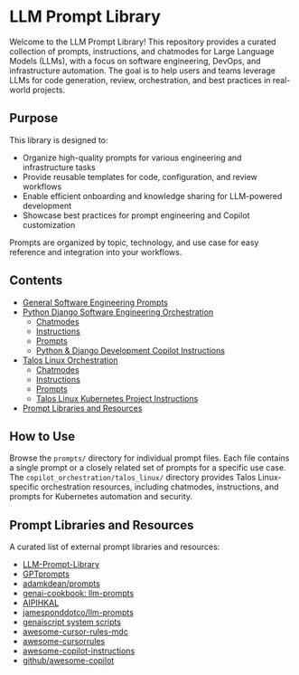 
# LLM Prompt Library

Welcome to the LLM Prompt Library! This repository provides a curated collection of prompts, instructions, and chatmodes for Large Language Models (LLMs), with a focus on software engineering, DevOps, and infrastructure automation. The goal is to help users and teams leverage LLMs for code generation, review, orchestration, and best practices in real-world projects.

## Purpose

This library is designed to:

- Organize high-quality prompts for various engineering and infrastructure tasks
- Provide reusable templates for code, configuration, and review workflows
- Enable efficient onboarding and knowledge sharing for LLM-powered development
- Showcase best practices for prompt engineering and Copilot customization

Prompts are organized by topic, technology, and use case for easy reference and integration into your workflows.


## Contents

- [General Software Engineering Prompts](./general_prompts/)
- [Python Django Software Engineering Orchestration](./copilot_orchestration/python_django/)
	- [Chatmodes](./copilot_orchestration/python_django/chatmodes/)
	- [Instructions](./copilot_orchestration/python_django/instructions/)
	- [Prompts](./copilot_orchestration/python_django/prompts/)
    - [Python & Django Development Copilot Instructions](./copilot_orchestration/python_django/Python_Django-instructions.md)
- [Talos Linux Orchestration](./copilot_orchestration/talos_linux/)
	- [Chatmodes](./copilot_orchestration/talos_linux/chatmodes/basic_chatmodes.md)
	- [Instructions](./copilot_orchestration/talos_linux/instructions/basic_instructions.md)
	- [Prompts](./copilot_orchestration/talos_linux/prompts/basic_prompts.md)
    - [Talos Linux Kubernetes Project Instructions](./copilot_orchestration/talos_linux/Talos_Linux-instructions.md)
- [Prompt Libraries and Resources](#prompt-libraries-and-resources)


## How to Use

Browse the `prompts/` directory for individual prompt files. Each file contains a single prompt or a closely related set of prompts for a specific use case. The `copilot_orchestration/talos_linux/` directory provides Talos Linux-specific orchestration resources, including chatmodes, instructions, and prompts for Kubernetes automation and security.


## Prompt Libraries and Resources

A curated list of external prompt libraries and resources:

- [LLM-Prompt-Library](https://github.com/abilzerian/LLM-Prompt-Library)
- [GPTprompts](https://github.com/voytas75/GPTprompts)
- [adamkdean/prompts](https://github.com/adamkdean/prompts)
- [genai-cookbook: llm-prompts](https://github.com/dmatrix/genai-cookbook/blob/main/llm-prompts/README.md)
- [AIPIHKAL](https://github.com/gregoryg/AIPIHKAL)
- [jamesponddotco/llm-prompts](https://github.com/jamesponddotco/llm-prompts)
- [genaiscript system scripts](https://microsoft.github.io/genaiscript/reference/scripts/system/)
- [awesome-cursor-rules-mdc](https://github.com/sanjeed5/awesome-cursor-rules-mdc)
- [awesome-cursorrules](https://github.com/PatrickJS/awesome-cursorrules)
- [awesome-copilot-instructions](https://github.com/Code-and-Sorts/awesome-copilot-instructions)
- [github/awesome-copilot](https://github.com/github/awesome-copilot)
